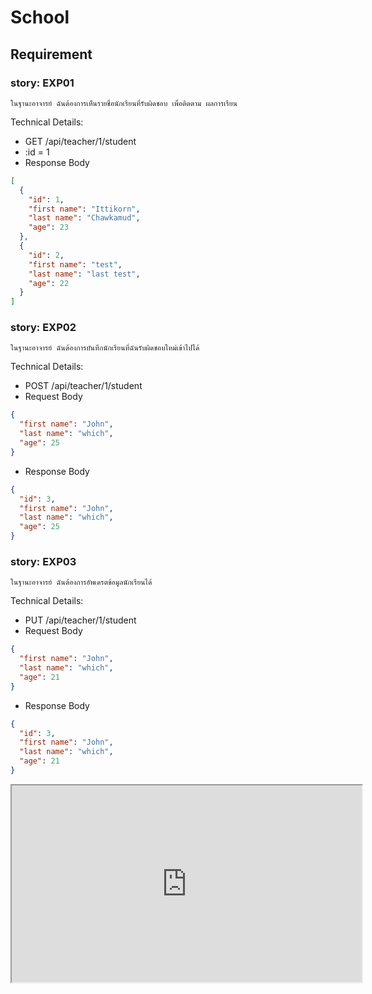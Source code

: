 # School

## Requirement

### story: EXP01

```text
ในฐานะอาจารย์ ฉันต้องการเห็นรายชื่อนักเรียนที่รับผิดชอบ เพื่อติดตาม ผลการเรียน
```

Technical Details:

- GET /api/teacher/1/student
- :id = 1
- Response Body

```json
[
  {
    "id": 1,
    "first name": "Ittikorn",
    "last name": "Chawkamud",
    "age": 23
  },
  {
    "id": 2,
    "first name": "test",
    "last name": "last test",
    "age": 22
  }
]
```

### story: EXP02

```text
ในฐานะอาจารย์ ฉันต้องการบันทึกนักเรียนที่ฉันรับผิดชอบใหม่เข้าไปได้
```

Technical Details:

- POST /api/teacher/1/student
- Request Body

```json
{
  "first name": "John",
  "last name": "which",
  "age": 25
}
```

- Response Body

```json
{
  "id": 3,
  "first name": "John",
  "last name": "which",
  "age": 25
}
```

### story: EXP03

```text
ในฐานะอาจารย์ ฉันต้องการอัพเดรตข้อมูลนักเรียนได้
```

Technical Details:

- PUT /api/teacher/1/student
- Request Body

```json
{
  "first name": "John",
  "last name": "which",
  "age": 21
}
```

- Response Body

```json
{
  "id": 3,
  "first name": "John",
  "last name": "which",
  "age": 21
}
```

<div>
<iframe width="560" height="315" src='https://dbdiagram.io/embed/63bbdf596afaa541e5d132bb'> </iframe>
</div>




